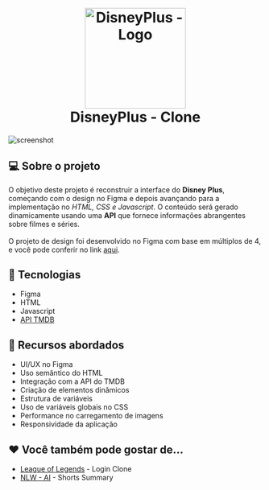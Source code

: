 <h1 align="center">
  <br>
  <a href="http://www.amitmerchant.com/electron-markdownify"><img src="https://lumiere-a.akamaihd.net/v1/images/disney_logo_nov_2021_rbg_0fa74b54.jpeg?region=0%2C0%2C1920%2C1080" alt="DisneyPlus - Logo" width="200"></a>
  <br>
  DisneyPlus - Clone
  <br>
</h1>

<h4 align="center"></h4>

![screenshot](https://github.com/kaiawerb/disneyplus/assets/30848004/1309c02c-6e45-4b7e-96b6-6f71d748479e)

## 💻 Sobre o projeto

<p>
O objetivo deste projeto é reconstruir a interface do <strong>Disney Plus</strong>, começando com o design no Figma e depois avançando para a implementação no <i>HTML, CSS e Javascript</i>. O conteúdo será gerado dinamicamente usando uma <strong>API</strong> que fornece informações abrangentes sobre filmes e séries.
<br><br>
O projeto de design foi desenvolvido no Figma com base em múltiplos de 4, e você pode conferir no link <a href="https://www.figma.com/file/tUAxTkKchAoyG8ojiGdnQX/Disney%2B---Clone?type=design&node-id=1%3A64&mode=design&t=3Celj0A3exglaljx-1" target="_blank">aqui</a>.
</p>

## 🚀 Tecnologias

* Figma
* HTML
* Javascript
* <a href="https://www.themoviedb.org/documentation/api" target="_blank">API TMDB</a>

## 📔 Recursos abordados

* UI/UX no Figma
* Uso semântico do HTML
* Integração com a API do TMDB
* Criação de elementos dinâmicos
* Estrutura de variáveis
* Uso de variáveis globais no CSS
* Performance no carregamento de imagens
* Responsividade da aplicação

## ❤ Você também pode gostar de...

- [League of Legends](https://github.com/kaiawerb/leagueoflegends-login) - Login Clone
- [NLW - AI](https://github.com/kaiawerb/nlw-ai) - Shorts Summary
